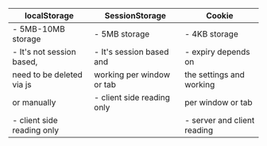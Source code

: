 | localStorage               | SessionStorage              | Cookie                      |
| -------------------------- | --------------------------- | ----------------------------|
| - 5MB-10MB storage         | - 5MB storage               | - 4KB storage               |
| - It's not session based,  | - It's session based and    | - expiry depends on         |
|   need to be deleted via js|   working per window or tab | the settings and working    |
|   or manually              | - client side reading only  | per window or tab           |
| - client side reading only |                             | - server and client reading |
